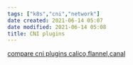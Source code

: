 ```yaml
---
tags: ["k8s","cni","network"]
date created: 2021-06-14 05:07
date modified: 2021-06-14 05:08
title: CNI plugins
---
```

[compare cni plugins calico,flannel,canal](https://rancher.com/blog/2019/2019-03-21-comparing-kubernetes-cni-providers-flannel-calico-canal-and-weave/)